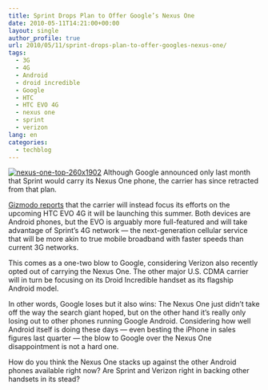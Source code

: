 ```yaml
---
title: Sprint Drops Plan to Offer Google’s Nexus One
date: 2010-05-11T14:21:00+00:00
layout: single
author_profile: true
url: 2010/05/11/sprint-drops-plan-to-offer-googles-nexus-one/
tags:
  - 3G
  - 4G
  - Android
  - droid incredible
  - Google
  - HTC
  - HTC EVO 4G
  - nexus one
  - sprint
  - verizon
lang: en
categories: 
  - techblog
---
```

[![nexus-one-top-260x1902](http://lh5.ggpht.com/_vaUVXcmC3OI/S-lg6BCTI6I/AAAAAAAACII/mEzHCpMu0MU/nexus-one-top-260x1902_thumb%5B2%5D.jpg?imgmax=800 "nexus-one-top-260x1902")](http://lh3.ggpht.com/_vaUVXcmC3OI/S-lg4PlRuYI/AAAAAAAACIE/hOsa6GgT4jw/s1600-h/nexus-one-top-260x1902%5B4%5D.jpg) Although Google announced only last month that Sprint would carry its Nexus One phone, the carrier has since retracted from that plan. 

[Gizmodo reports](http://gizmodo.com/5535436/sprint-wont-sell-the-nexus-one) that the carrier will instead focus its efforts on the upcoming HTC EVO 4G it will be launching this summer. Both devices are Android phones, but the EVO is arguably more full-featured and will take advantage of Sprint’s 4G network — the next-generation cellular service that will be more akin to true mobile broadband with faster speeds than current 3G networks. 

This comes as a one-two blow to Google, considering Verizon also recently opted out of carrying the Nexus One. The other major U.S. CDMA carrier will in turn be focusing on its Droid Incredible handset as its flagship Android model. 

In other words, Google loses but it also wins: The Nexus One just didn’t take off the way the search giant hoped, but on the other hand it’s really only losing out to other phones running Google Android. Considering how well Android itself is doing these days — even besting the iPhone in sales figures last quarter — the blow to Google over the Nexus One disappointment is not a hard one. 

How do you think the Nexus One stacks up against the other Android phones available right now? Are Sprint and Verizon right in backing other handsets in its stead?